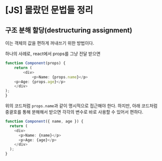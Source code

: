 # [JS] 몰랐던 문법들 정리
## 구조 분해 할당(destructuring assignment)
이는 객체의 값을 편하게 꺼내쓰기 위한 방법이다.

하나의 사례로, react에서 props를 그냥 전달 받으면
```typescript typescript jsx
function Component(props) {
    return (
        <div>
            <p>Name: {props.name}</p>
    <p>Age: {props.age}</p>
    </div>
);
}
```
위의 코드처럼 `props.name`과 같이 명시적으로 접근해야 한다.
하지만, 아래 코드처럼 중괄호를 통해 분해해서 받으면 각각의 변수로 바로 사용할 수 있어서 편하다.
```typescript jsx
function Component({ name, age }) {
  return (
    <div>
      <p>Name: {name}</p>
      <p>Age: {age}</p>
    </div>
  );
}
```

